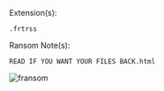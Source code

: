 Extension(s):  
```
.frtrss
```
Ransom Note(s): 
```
READ IF YOU WANT YOUR FILES BACK.html
```
![fransom](https://github.com/user-attachments/assets/460aa53a-8aea-4e84-a6e3-98ddc8bf99a1)
